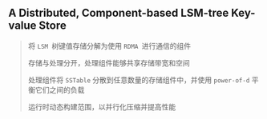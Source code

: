 ## A Distributed, Component-based LSM-tree Key-value Store

> 将 `LSM `树键值存储分解为使用 `RDMA `进行通信的组件
>
> 存储与处理分开，处理组件能够共享存储带宽和空间
>
> 处理组件将 `SSTable` 分散到任意数量的存储组件中，并使用 `power-of-d` 平衡它们之间的负载
>
> 运行时动态构建范围，以并行化压缩并提高性能
>
> 